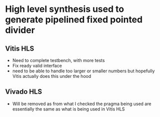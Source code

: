 # High level synthesis used to generate pipelined fixed pointed divider
## Vitis HLS
- Need to complete testbench, with more tests
- Fix ready valid interface
- need to be able to handle too larger or smaller numbers but hopefully Vitis actually does this under the hood

## Vivado HLS
- Will be removed as from what I checked the pragma being used are essentially the same as what is being used in Vitis HLS
